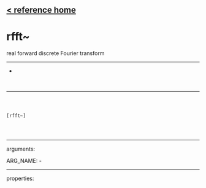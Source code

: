 [< reference home](index.html)
---

# rfft~


real forward discrete Fourier transform

---

-
<br>


---


```



[rfft~]


            
```

---
arguments:

ARG_NAME: -<br>

---
properties:


